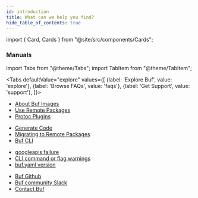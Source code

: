 ```yaml
---
id: introduction
title: What can we help you find?
hide_table_of_contents: true
---
```


import { Card, Cards } from "@site/src/components/Cards";

<Cards>
  <Card
    image=""
    name="⚡️ Quick Start"
    url="installation"
    description="Download and install Buf on your machine in a few easy steps"
  />
  <Card
    image=""
    name="👨‍💻 Getting Started with the Buf CLI"
    url="/tutorials/getting-started-with-buf-cli"
    description="Learn Buf basics and the benefits of Schema Driven Development"
  />
  <Card
    image=""
    name="🚀 Getting Started with the Buf Schema Registry"
    url="/tutorials/getting-started-with-bsr"
    description="Say hello to confidence, simplicity, and ease of use with the Buf Schema Registry."
  />
  <Card
    image=""
    name="🤝 Getting Started with Connect"
    url="https://connect.build/docs/introduction"
    description="Connect is a family of libraries for building browser and gRPC-compatible HTTP APIs."
  />
</Cards>

### Manuals

<Cards>
  <Card
    image="img/logos/cli.svg"
    name="The Buf CLI"
    url="/build/usage"
    description="Browse through the Buf CLI manuals and lean how to use simplify your protobuf workflow"
  />
  <Card
    image="img/logos/bsr.svg"
    name="The Buf Schema Registry"
    url="/bsr/introduction"
    description="Discover the BSR and the challenges it solves within the Protobuf ecosystem"
  />
</Cards>

import Tabs from "@theme/Tabs";
import TabItem from "@theme/TabItem";

<Tabs
defaultValue="explore"
values={[
{label: 'Explore Buf', value: 'explore'},
{label: 'Browse FAQs', value: 'faqs'},
{label: 'Get Support', value: 'support'},
]}>
<TabItem value="explore">

<div class="row">
<div class="col col--6">
<ul>
<li><a href="/reference/images">About Buf Images</a></li>
<li><a href="/bsr/remote-packages/overview">Use Remote Packages</a></li>
<li><a href="/reference/protoc-plugins">Protoc Plugins</a></li>
</ul>
</div>
<div class="col col--6">
<ul>
<li><a href="/generate/usage">Generate Code</a></li>
<li><a href="/bsr/remote-plugins/migrating-from-alpha">Migrating to Remote Packages</a></li>
<li><a href="/reference/cli/buf">Buf CLI</a></li>
</ul>
</div>
</div>

</TabItem>
<TabItem value="faqs">

<div class="row">
<div class="col col--6">
<ul>
<li><a href="/faq#googleapis-failure">googleapis failure</a></li>
<li><a href="/faq#cli-command-or-flag-warnings">CLI command or flag warnings</a></li>
<li><a href="/faq#bufyaml-version">buf.yaml version</a></li>
</ul>
</div>
</div>

</TabItem>
<TabItem value="support">

<div class="row">
<div class="col col--6">
<ul>
<li><a href="https://github.com/bufbuild/buf">Buf Github</a></li>
<li><a href="https://buf.build/links/slack">Buf community Slack</a></li>
<li><a href="/contact">Contact Buf</a></li>
</ul>
</div>
</div>

</TabItem>
</Tabs>
